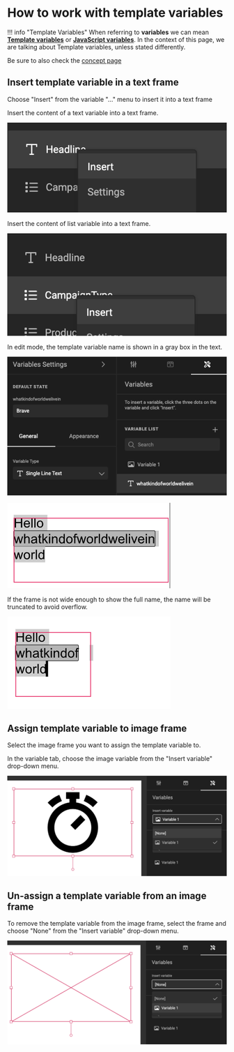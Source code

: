 # How to work with template variables

!!! info "Template Variables"
	When referring to **variables** we can mean **[Template variables](/GraFx-Studio/concepts/variables/#template-variables)** or **[JavaScript variables](/GraFx-Studio/concepts/variables/#javascript-variables)**.
	In the context of this page, we are talking about Template variables, unless stated differently.


Be sure to also check the [concept page](/GraFx-Studio/concepts/variables/)

## Insert template variable in a text frame

Choose "Insert" from the variable "..." menu to insert it into a text frame

Insert the content of a text variable into a text frame.

![Variables](text_insert.png)

Insert the content of list variable into a text frame.

![Variables](list_insert.png)

In edit mode, the template variable name is shown in a gray box in the text.

![Variables](variables-1.png)

![Variables](variables-2.png)

If the frame is not wide enough to show the full name, the name will be truncated to avoid overflow.

![Variables](variables-3.png)


## Assign template variable to image frame

Select the image frame you want to assign the template variable to.

In the variable tab, choose the image variable from the "Insert variable" drop-down menu.

![Variables](assign.png)

## Un-assign a template variable from an image frame

To remove the template variable from the image frame, select the frame and choose "None" from the "Insert variable" drop-down menu.

![Variables](unassign.png)